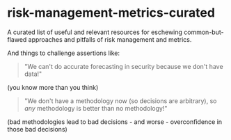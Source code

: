 # risk-management-metrics-curated

A curated list of useful and relevant resources for eschewing common-but-flawed approaches and pitfalls of risk management and metrics.

And things to challenge assertions like:
> "We can't do accurate forecasting in security because we don't have data!"

(you know more than you think)

> "We don't have a methodology now (so decisions are arbitrary), so *any* methodology is better than no methodology!"

(bad methodologies lead to bad decisions - and worse - overconfidence in those bad decisions)
